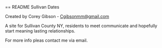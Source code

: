 == README
Sullivan Dates  

Created by Corey Gibson - Cgibsonmm@gmail.com

A site for Sullivan County NY, residents to meet communicate and
hopefully start meaning lasting relationships.

For more info pleas contact me via email. 
